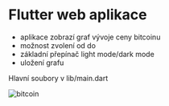 # Flutter web aplikace
- aplikace zobrazí graf vývoje ceny bitcoinu
- možnost zvolení od do
- základní přepínač light mode/dark mode
- uložení grafu

Hlavní soubory v lib/main.dart

![bitcoin](https://github.com/user-attachments/assets/dc272547-50d1-402b-980d-6bf3332e7924)
